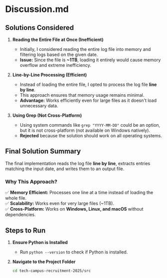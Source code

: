 # Discussion.md

## Solutions Considered

1. **Reading the Entire File at Once (Inefficient)**
   - Initially, I considered reading the entire log file into memory and filtering logs based on the given date.
   - **Issue:** Since the file is **~1TB**, loading it entirely would cause memory overflow and extreme inefficiency.

2. **Line-by-Line Processing (Efficient)**
   - Instead of loading the entire file, I opted to process the log file **line by line**.
   - This approach ensures that memory usage remains minimal.
   - **Advantage:** Works efficiently even for large files as it doesn't load unnecessary data.

3. **Using Grep (Not Cross-Platform)**
   - Using system commands like `grep "YYYY-MM-DD"` could be an option, but it is not cross-platform (not available on Windows natively).
   - **Rejected** because the solution should work on all operating systems.

## Final Solution Summary

The final implementation reads the log file **line by line**, extracts entries matching the input date, and writes them to an output file.  

### **Why This Approach?**
✅ **Memory Efficient:** Processes one line at a time instead of loading the whole file.  
✅ **Scalability:** Works even for very large files (~1TB).  
✅ **Cross-Platform:** Works on **Windows, Linux, and macOS** without dependencies.  

## Steps to Run

1. **Ensure Python is Installed**
   - Run `python --version` to check if Python is installed.

2. **Navigate to the Project Folder**
   ```sh
   cd tech-campus-recruitment-2025/src
